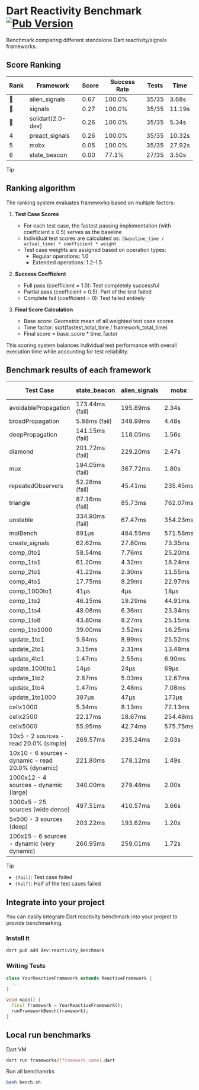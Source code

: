 # Dart Reactivity Benchmark [![Pub Version](https://img.shields.io/pub/v/reactivity_benchmark)](https://pub.dev/packages/reactivity_benchmark)

Benchmark comparing different standalone Dart reactivity/signals frameworks.

## Score Ranking

<!-- ranking start -->
| Rank | Framework | Score | Success Rate | Tests | Time |
|------|-----------|-------|--------------|-------|------|
| 🥇 | alien_signals | 0.67 | 100.0% | 35/35 | 3.68s |
| 🥈 | signals | 0.27 | 100.0% | 35/35 | 11.19s |
| 🥉 | solidart(2.0-dev) | 0.26 | 100.0% | 35/35 | 5.34s |
| 4 | preact_signals | 0.26 | 100.0% | 35/35 | 10.32s |
| 5 | mobx | 0.05 | 100.0% | 35/35 | 27.92s |
| 6 | state_beacon | 0.00 | 77.1% | 27/35 | 3.50s |

<!-- ranking end -->

> [!TIP]
> ## Ranking algorithm
>
> The ranking system evaluates frameworks based on multiple factors:
>
> 1. **Test Case Scores**
>    - For each test case, the fastest passing implementation (with coefficient ≥ 0.5) serves as the baseline
>    - Individual test scores are calculated as: `(baseline_time / actual_time) * coefficient * weight`
>    - Test case weights are assigned based on operation types:
>      - Regular operations: 1.0
>      - Extended operations: 1.2-1.5
>
> 2. **Success Coefficient**
>    - Full pass (coefficient = 1.0): Test completely successful
>    - Partial pass (coefficient = 0.5): Part of the test failed
>    - Complete fail (coefficient = 0): Test failed entirely
>
> 3. **Final Score Calculation**
>    - Base score: Geometric mean of all weighted test case scores
>    - Time factor: sqrt(fastest_total_time / framework_total_time)
>    - Final score = base_score * time_factor
>
> This scoring system balances individual test performance with overall execution time while accounting for test reliability.

## Benchmark results of each framework

<!-- test-case start -->
| Test Case | state_beacon | alien_signals | mobx | solidart(2.0-dev) | signals | preact_signals |
|---|---|---|---|---|---|---|
| avoidablePropagation | 173.44ms (fail) | 195.89ms | 2.34s | 282.44ms | 211.42ms | 197.10ms |
| broadPropagation | 5.88ms (fail) | 348.99ms | 4.48s | 503.54ms | 458.39ms | 506.83ms |
| deepPropagation | 141.15ms (fail) | 118.05ms | 1.56s | 170.33ms | 177.77ms | 179.57ms |
| diamond | 201.72ms (fail) | 229.20ms | 2.47s | 349.84ms | 279.73ms | 302.06ms |
| mux | 194.05ms (fail) | 367.72ms | 1.80s | 441.49ms | 447.70ms | 405.12ms |
| repeatedObservers | 52.28ms (fail) | 45.41ms | 235.45ms | 81.82ms | 44.68ms | 41.32ms |
| triangle | 87.16ms (fail) | 85.73ms | 762.07ms | 118.56ms | 100.89ms | 102.06ms |
| unstable | 334.90ms (fail) | 67.47ms | 354.23ms | 98.46ms | 79.16ms | 72.95ms |
| molBench | 891μs | 484.55ms | 571.58ms | 494.69ms | 486.43ms | 488.82ms |
| create_signals | 62.62ms | 27.80ms | 73.35ms | 99.70ms | 24.89ms | 5.38ms |
| comp_0to1 | 58.54ms | 7.76ms | 25.20ms | 31.67ms | 10.88ms | 17.17ms |
| comp_1to1 | 61.20ms | 4.32ms | 18.24ms | 50.39ms | 27.14ms | 14.00ms |
| comp_2to1 | 41.22ms | 2.30ms | 11.55ms | 25.54ms | 8.21ms | 18.06ms |
| comp_4to1 | 17.75ms | 8.29ms | 22.97ms | 14.42ms | 1.93ms | 8.17ms |
| comp_1000to1 | 41μs | 4μs | 18μs | 20μs | 5μs | 5μs |
| comp_1to2 | 46.15ms | 19.29ms | 44.91ms | 41.45ms | 13.08ms | 30.24ms |
| comp_1to4 | 48.08ms | 6.36ms | 23.34ms | 23.42ms | 10.65ms | 30.30ms |
| comp_1to8 | 43.80ms | 8.27ms | 25.15ms | 23.34ms | 6.75ms | 9.53ms |
| comp_1to1000 | 39.00ms | 3.52ms | 16.25ms | 17.11ms | 4.23ms | 6.22ms |
| update_1to1 | 5.64ms | 8.99ms | 25.52ms | 16.01ms | 9.04ms | 8.60ms |
| update_2to1 | 3.15ms | 2.31ms | 13.49ms | 7.80ms | 4.52ms | 4.43ms |
| update_4to1 | 1.47ms | 2.55ms | 6.90ms | 4.00ms | 2.23ms | 2.19ms |
| update_1000to1 | 14μs | 24μs | 69μs | 40μs | 22μs | 21μs |
| update_1to2 | 2.87ms | 5.03ms | 12.67ms | 8.11ms | 4.47ms | 4.59ms |
| update_1to4 | 1.47ms | 2.48ms | 7.08ms | 4.00ms | 2.24ms | 2.16ms |
| update_1to1000 | 387μs | 47μs | 173μs | 170μs | 64μs | 138μs |
| cellx1000 | 5.34ms | 8.13ms | 72.13ms | 12.44ms | 9.54ms | 10.89ms |
| cellx2500 | 22.17ms | 18.67ms | 254.48ms | 38.82ms | 30.63ms | 26.31ms |
| cellx5000 | 55.95ms | 42.74ms | 575.75ms | 88.13ms | 56.08ms | 67.93ms |
| 10x5 - 2 sources - read 20.0% (simple) | 269.57ms | 235.24ms | 2.03s | 363.96ms | 509.89ms | 447.29ms |
| 10x10 - 6 sources - dynamic - read 20.0% (dynamic) | 221.80ms | 178.12ms | 1.49s | 241.99ms | 278.79ms | 267.16ms |
| 1000x12 - 4 sources - dynamic (large) | 340.00ms | 279.48ms | 2.00s | 458.62ms | 3.74s | 3.67s |
| 1000x5 - 25 sources (wide dense) | 497.51ms | 410.57ms | 3.66s | 591.74ms | 3.44s | 2.70s |
| 5x500 - 3 sources (deep) | 203.22ms | 193.62ms | 1.20s | 254.38ms | 225.95ms | 226.35ms |
| 100x15 - 6 sources - dynamic (very dynamic) | 260.95ms | 259.01ms | 1.72s | 377.16ms | 481.80ms | 453.46ms |

<!-- test-case end -->

> [!TIP]
> - `(fail)`: Test case failed
> - `(half)`: Half of the test cases failed

## Integrate into your project

You can easily integrate Dart reactivity benchmark into your project to provide benchmarking.

### Install it

```bash
dart pub add dev:reactivity_benchmark
```

### Writing Tests

```dart
class YourReactiveFramework extends ReactiveFramework {
  ...
}

void main() {
  final framework = YourReactiveFramework();
  runFrameworkBench(framework);
}
```

## Local run benchmarks

Dart VM
```bash
dart run frameworks/[framework_name].dart
```

Run all benchamrks
```bash
bash bench.sh
```
